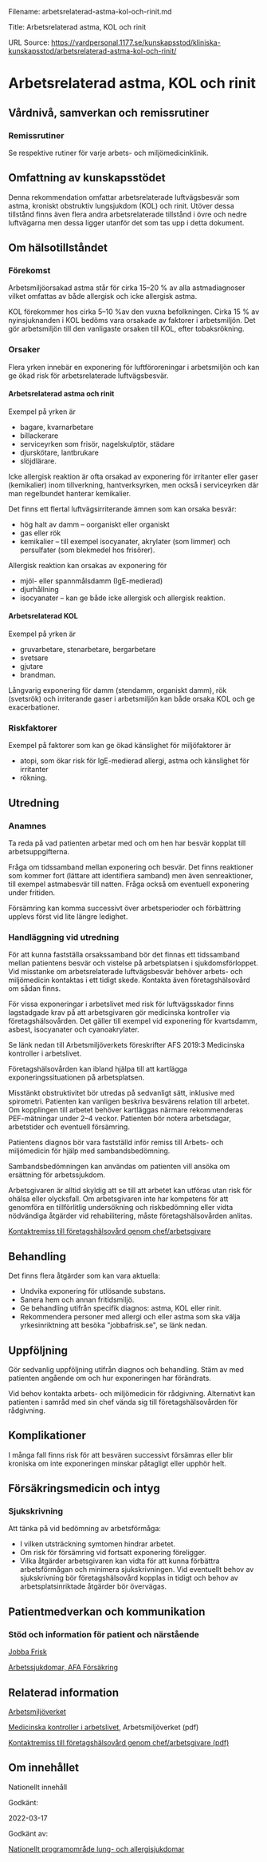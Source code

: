 Filename: arbetsrelaterad-astma-kol-och-rinit.md

Title: Arbetsrelaterad astma, KOL och rinit

URL Source: https://vardpersonal.1177.se/kunskapsstod/kliniska-kunskapsstod/arbetsrelaterad-astma-kol-och-rinit/

Arbetsrelaterad astma, KOL och rinit
====================================

Vårdnivå, samverkan och remissrutiner
-------------------------------------

### Remissrutiner

Se respektive rutiner för varje arbets- och miljömedicinklinik.

Omfattning av kunskapsstödet
----------------------------

Denna rekommendation omfattar arbetsrelaterade luftvägsbesvär som astma, kroniskt obstruktiv lungsjukdom (KOL) och rinit. Utöver dessa tillstånd finns även flera andra arbetsrelaterade tillstånd i övre och nedre luftvägarna men dessa ligger utanför det som tas upp i detta dokument.

Om hälsotillståndet
-------------------

### Förekomst

Arbetsmiljöorsakad astma står för cirka 15–20 % av alla astmadiagnoser vilket omfattas av både allergisk och icke allergisk astma.

KOL förekommer hos cirka 5–10 %av den vuxna befolkningen. Cirka 15 % av nyinsjuknanden i KOL bedöms vara orsakade av faktorer i arbetsmiljön. Det gör arbetsmiljön till den vanligaste orsaken till KOL, efter tobaksrökning.

### Orsaker

Flera yrken innebär en exponering för luftföroreningar i arbetsmiljön och kan ge ökad risk för arbetsrelaterade luftvägsbesvär.

#### Arbetsrelaterad astma och rinit

Exempel på yrken är

*   bagare, kvarnarbetare
*   billackerare
*   serviceyrken som frisör, nagelskulptör, städare
*   djurskötare, lantbrukare
*   slöjdlärare.

Icke allergisk reaktion är ofta orsakad av exponering för irritanter eller gaser (kemikalier) inom tillverkning, hantverksyrken, men också i serviceyrken där man regelbundet hanterar kemikalier.

Det finns ett flertal luftvägsirriterande ämnen som kan orsaka besvär:

*   hög halt av damm – oorganiskt eller organiskt
*   gas eller rök
*   kemikalier – till exempel isocyanater, akrylater (som limmer) och persulfater (som blekmedel hos frisörer).

Allergisk reaktion kan orsakas av exponering för

*   mjöl- eller spannmålsdamm (IgE-medierad)
*   djurhållning
*   isocyanater – kan ge både icke allergisk och allergisk reaktion.

#### Arbetsrelaterad KOL

Exempel på yrken är

*   gruvarbetare, stenarbetare, bergarbetare
*   svetsare
*   gjutare
*   brandman.

Långvarig exponering för damm (stendamm, organiskt damm), rök (svetsrök) och irriterande gaser i arbetsmiljön kan både orsaka KOL och ge exacerbationer.

### Riskfaktorer

Exempel på faktorer som kan ge ökad känslighet för miljöfaktorer är

*   atopi, som ökar risk för IgE-medierad allergi, astma och känslighet för irritanter
*   rökning.

Utredning
---------

### Anamnes

Ta reda på vad patienten arbetar med och om hen har besvär kopplat till arbetsuppgifterna.

Fråga om tidssamband mellan exponering och besvär. Det finns reaktioner som kommer fort (lättare att identifiera samband) men även senreaktioner, till exempel astmabesvär till natten. Fråga också om eventuell exponering under fritiden.

Försämring kan komma successivt över arbetsperioder och förbättring upplevs först vid lite längre ledighet.

### Handläggning vid utredning

För att kunna fastställa orsakssamband bör det finnas ett tidssamband mellan patientens besvär och vistelse på arbetsplatsen i sjukdomsförloppet. Vid misstanke om arbetsrelaterade luftvägsbesvär behöver arbets- och miljömedicin kontaktas i ett tidigt skede. Kontakta även företagshälsovård om sådan finns.

För vissa exponeringar i arbetslivet med risk för luftvägsskador finns lagstadgade krav på att arbetsgivaren gör medicinska kontroller via företagshälsovården. Det gäller till exempel vid exponering för kvartsdamm, asbest, isocyanater och cyanoakrylater.

Se länk nedan till Arbetsmiljöverkets föreskrifter AFS 2019:3 Medicinska kontroller i arbetslivet.

Företagshälsovården kan ibland hjälpa till att kartlägga exponeringssituationen på arbetsplatsen.

Misstänkt obstruktivitet bör utredas på sedvanligt sätt, inklusive med spirometri. Patienten kan vanligen beskriva besvärens relation till arbetet. Om kopplingen till arbetet behöver kartläggas närmare rekommenderas PEF-mätningar under 2–4 veckor. Patienten bör notera arbetsdagar, arbetstider och eventuell försämring.

Patientens diagnos bör vara fastställd inför remiss till Arbets- och miljömedicin för hjälp med sambandsbedömning.

Sambandsbedömningen kan användas om patienten vill ansöka om ersättning för arbetssjukdom.

Arbetsgivaren är alltid skyldig att se till att arbetet kan utföras utan risk för ohälsa eller olycksfall. Om arbetsgivaren inte har kompetens för att genomföra en tillförlitlig undersökning och riskbedömning eller vidta nödvändiga åtgärder vid rehabilitering, måste företagshälsovården anlitas.

[Kontaktremiss till företagshälsovård genom chef/arbetsgivare](https://viss.nu/download/18.3ef171be1757fa06ff7185e/1610099241751/Remiss%20till%20f%C3%B6retagsh%C3%A4lsov%C3%A5rd_1.0_2013.pdf)

Behandling
----------

Det finns flera åtgärder som kan vara aktuella:

*   Undvika exponering för utlösande substans.
*   Sanera hem och annan fritidsmiljö. 
*   Ge behandling utifrån specifik diagnos: astma, KOL eller rinit.
*   Rekommendera personer med allergi och eller astma som ska välja yrkesinriktning att besöka "jobbafrisk.se", se länk nedan.

Uppföljning
-----------

Gör sedvanlig uppföljning utifrån diagnos och behandling. Stäm av med patienten angående om och hur exponeringen har förändrats.

Vid behov kontakta arbets- och miljömedicin för rådgivning. Alternativt kan patienten i samråd med sin chef vända sig till företagshälsovården för rådgivning.

Komplikationer
--------------

I många fall finns risk för att besvären successivt försämras eller blir kroniska om inte exponeringen minskar påtagligt eller upphör helt.

Försäkringsmedicin och intyg
----------------------------

### Sjukskrivning

Att tänka på vid bedömning av arbetsförmåga:

*   I vilken utsträckning symtomen hindrar arbetet.
*   Om risk för försämring vid fortsatt exponering föreligger.
*   Vilka åtgärder arbetsgivaren kan vidta för att kunna förbättra arbetsförmågan och minimera sjukskrivningen. Vid eventuellt behov av sjukskrivning bör företagshälsovård kopplas in tidigt och behov av arbetsplatsinriktade åtgärder bör övervägas. 

Patientmedverkan och kommunikation
----------------------------------

### Stöd och information för patient och närstående

[Jobba Frisk](https://www.jobbafrisk.se/)

[Arbetssjukdomar, AFA Försäkring](https://www.afaforsakring.se/globalassets/forebyggande/analys-och-statistik/arbetsskaderapporten/ovriga-rapporter-om-arbetsskador-och-sjukfranvaro/f6345-arbetssjukdomar.pdf)

Relaterad information
---------------------

[Arbetsmiljöverket](https://www.av.se/)

[Medicinska kontroller i arbetslivet](https://www.av.se/globalassets/filer/publikationer/foreskrifter/medicinska-kontroller-i-arbetslivet-afs-2019-3.pdf), Arbetsmiljöverket (pdf)

[Kontaktremiss till företagshälsovård genom chef/arbetsgivare (pdf)](https://viss.nu/download/18.3ef171be1757fa06ff7185e/1610099241751/Remiss%20till%20f%C3%B6retagsh%C3%A4lsov%C3%A5rd_1.0_2013.pdf)

Om innehållet
-------------

Nationellt innehåll

Godkänt:

2022-03-17

Godkänt av:

[Nationellt programområde lung- och allergisjukdomar](https://kunskapsstyrningvard.se/kunskapsstyrningvard/programomradenochsamverkansgrupper/nationellaprogramomraden/npolungochallergisjukdomar.56442.html)
